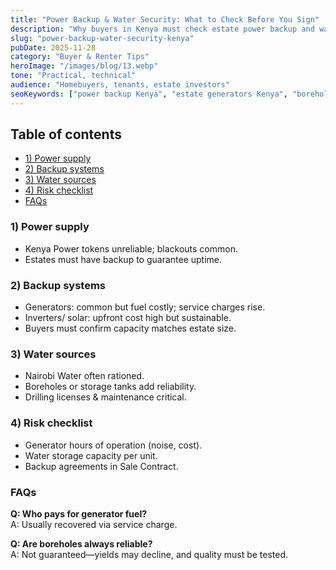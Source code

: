 ```yaml
---
title: "Power Backup & Water Security: What to Check Before You Sign"
description: "Why buyers in Kenya must check estate power backup and water systems before purchase—key risks and cost implications."
slug: "power-backup-water-security-kenya"
pubDate: 2025-11-28
category: "Buyer & Renter Tips"
heroImage: "/images/blog/13.webp"
tone: "Practical, technical"
audience: "Homebuyers, tenants, estate investors"
seoKeywords: ["power backup Kenya", "estate generators Kenya", "boreholes in gated communities", "water security property Kenya"]
---
```


## Table of contents
- [1) Power supply](#1-power-supply)
- [2) Backup systems](#2-backup-systems)
- [3) Water sources](#3-water-sources)
- [4) Risk checklist](#4-risk-checklist)
- [FAQs](#faqs)

### 1) Power supply
- Kenya Power tokens unreliable; blackouts common.  
- Estates must have backup to guarantee uptime.  

### 2) Backup systems
- Generators: common but fuel costly; service charges rise.  
- Inverters/ solar: upfront cost high but sustainable.  
- Buyers must confirm capacity matches estate size.  

### 3) Water sources
- Nairobi Water often rationed.  
- Boreholes or storage tanks add reliability.  
- Drilling licenses & maintenance critical.  

### 4) Risk checklist
- Generator hours of operation (noise, cost).  
- Water storage capacity per unit.  
- Backup agreements in Sale Contract.  

### FAQs
**Q: Who pays for generator fuel?**  
A: Usually recovered via service charge.  

**Q: Are boreholes always reliable?**  
A: Not guaranteed—yields may decline, and quality must be tested.  
